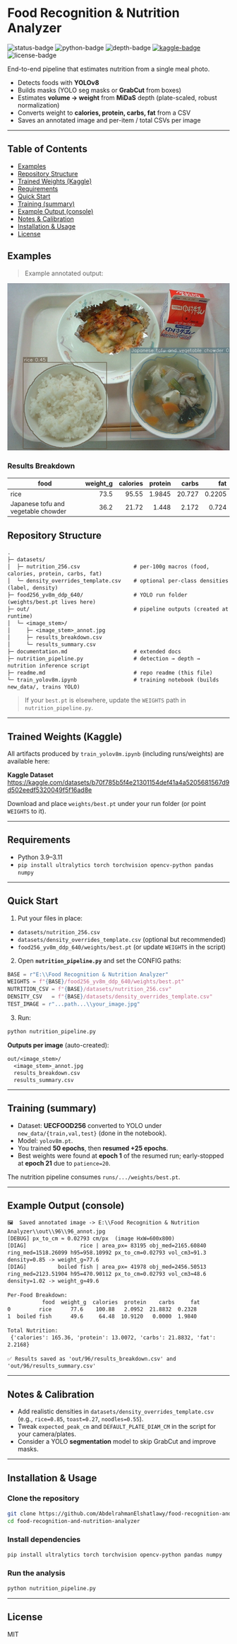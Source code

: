 # Food Recognition & Nutrition Analyzer

![status-badge](https://img.shields.io/badge/YOLOv8-ultralytics-00a3ff) ![python-badge](https://img.shields.io/badge/Python-3.9–3.11-blue) ![depth-badge](https://img.shields.io/badge/Depth-MiDaS-green) [![kaggle-badge](https://img.shields.io/badge/Kaggle-dataset-20beff)](https://kaggle.com/datasets/b70f785b5f4e21301154def41a4a5205681567d9d502eedf5320049f5f16ad8e) ![license-badge](https://img.shields.io/badge/License-MIT-lightgrey)

End-to-end pipeline that estimates nutrition from a single meal photo.

- Detects foods with **YOLOv8**
- Builds masks (YOLO seg masks or **GrabCut** from boxes)
- Estimates **volume → weight** from **MiDaS** depth (plate-scaled, robust normalization)
- Converts weight to **calories, protein, carbs, fat** from a CSV
- Saves an annotated image and per-item / total CSVs per image

---

## Table of Contents
- [Examples](#examples)
- [Repository Structure](#repository-structure)
- [Trained Weights (Kaggle)](#trained-weights-kaggle)
- [Requirements](#requirements)
- [Quick Start](#quick-start)
- [Training (summary)](#training-summary)
- [Example Output (console)](#example-output-console)
- [Notes & Calibration](#notes--calibration)
- [Installation & Usage](#installation--usage)
- [License](#license)

## Examples

> Example annotated output:

![Annotated output](out/12082/12082_annot.jpg)
### Results Breakdown
| food | weight_g | calories | protein | carbs | fat |
|---|---:|---:|---:|---:|---:|
| rice | 73.5 | 95.55 | 1.9845 | 20.727 | 0.2205 |
| Japanese tofu and vegetable chowder | 36.2 | 21.72 | 1.448 | 2.172 | 0.724 |


## Repository Structure

```
.
├─ datasets/
│  ├─ nutrition_256.csv                 # per-100g macros (food, calories, protein, carbs, fat)
│  └─ density_overrides_template.csv    # optional per-class densities (label, density)
├─ food256_yv8m_ddp_640/                # YOLO run folder (weights/best.pt lives here)
├─ out/                                 # pipeline outputs (created at runtime)
│  └─ <image_stem>/
│     ├─ <image_stem>_annot.jpg
│     ├─ results_breakdown.csv
│     └─ results_summary.csv
├─ documentation.md                     # extended docs
├─ nutrition_pipeline.py                # detection → depth → nutrition inference script
├─ readme.md                            # repo readme (this file)
└─ train_yolov8m.ipynb                  # training notebook (builds new_data/, trains YOLO)
```

> If your `best.pt` is elsewhere, update the `WEIGHTS` path in `nutrition_pipeline.py`.

---

## Trained Weights (Kaggle)

All artifacts produced by `train_yolov8m.ipynb` (including runs/weights) are available here:

**Kaggle Dataset**  
https://kaggle.com/datasets/b70f785b5f4e21301154def41a4a5205681567d9d502eedf5320049f5f16ad8e

Download and place `weights/best.pt` under your run folder (or point `WEIGHTS` to it).

---

## Requirements

- Python 3.9–3.11
- `pip install ultralytics torch torchvision opencv-python pandas numpy`

---

## Quick Start

1) Put your files in place:
- `datasets/nutrition_256.csv`
- `datasets/density_overrides_template.csv` (optional but recommended)
- `food256_yv8m_ddp_640/weights/best.pt` (or update `WEIGHTS` in the script)

2) Open **`nutrition_pipeline.py`** and set the CONFIG paths:
```python
BASE = r"E:\\Food Recognition & Nutrition Analyzer"
WEIGHTS = f"{BASE}/food256_yv8m_ddp_640/weights/best.pt"
NUTRITION_CSV = f"{BASE}/datasets/nutrition_256.csv"
DENSITY_CSV   = f"{BASE}/datasets/density_overrides_template.csv"
TEST_IMAGE = r"...path...\\your_image.jpg"
```

3) Run:
```bash
python nutrition_pipeline.py
```

**Outputs per image** (auto-created):
```
out/<image_stem>/
  <image_stem>_annot.jpg
  results_breakdown.csv
  results_summary.csv
```

---

## Training (summary)

- Dataset: **UECFOOD256** converted to YOLO under `new_data/{train,val,test}` (done in the notebook).
- Model: `yolov8m.pt`.
- You trained **50 epochs**, then **resumed +25 epochs**.
- Best weights were found at **epoch 1** of the resumed run; early-stopped at **epoch 21** due to `patience=20`.

The nutrition pipeline consumes `runs/.../weights/best.pt`.

---

## Example Output (console)

```
🖼️  Saved annotated image -> E:\\Food Recognition & Nutrition Analyzer\\out\\96\\96_annot.jpg
[DEBUG] px_to_cm ≈ 0.02793 cm/px  (image HxW=600x800)
[DIAG]                 rice | area_px= 83195 obj_med=2165.60840 ring_med=1518.26099 h95=958.10992 px_to_cm=0.02793 vol_cm3≈91.3 density=0.85 -> weight_g≈77.6
[DIAG]          boiled fish | area_px= 41978 obj_med=2456.50513 ring_med=2123.51904 h95=470.90112 px_to_cm=0.02793 vol_cm3≈48.6 density=1.02 -> weight_g≈49.6

Per-Food Breakdown:
           food  weight_g  calories  protein    carbs     fat
0         rice      77.6    100.88   2.0952  21.8832  0.2328
1  boiled fish      49.6     64.48  10.9120   0.0000  1.9840

Total Nutrition:
 {'calories': 165.36, 'protein': 13.0072, 'carbs': 21.8832, 'fat': 2.2168}

✅ Results saved as 'out/96/results_breakdown.csv' and 'out/96/results_summary.csv'
```

---

## Notes & Calibration

- Add realistic densities in `datasets/density_overrides_template.csv` (e.g., `rice=0.85`, `toast=0.27`, `noodles=0.55`).
- Tweak `expected_peak_cm` and `DEFAULT_PLATE_DIAM_CM` in the script for your camera/plates.
- Consider a YOLO **segmentation** model to skip GrabCut and improve masks.

---

## Installation & Usage

### Clone the repository

```bash
git clone https://github.com/AbdelrahmanElshatlawy/food-recognition-and-nutrition-analyzer.git
cd food-recognition-and-nutrition-analyzer
```

### Install dependencies

```bash
pip install ultralytics torch torchvision opencv-python pandas numpy
```

### Run the analysis

```bash
python nutrition_pipeline.py
```

---

## License

MIT

